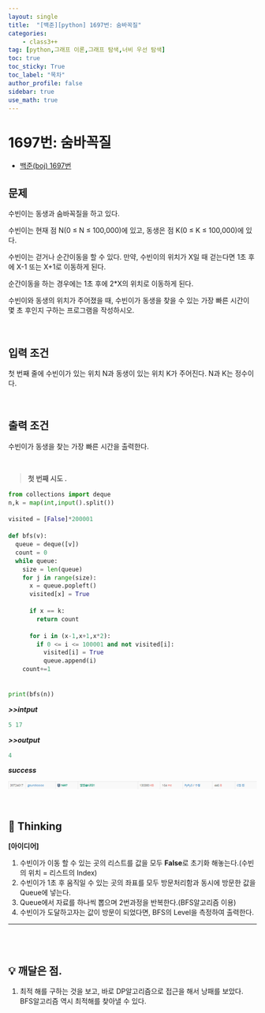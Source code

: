 ```yaml
---
layout: single
title:  "[백준][python] 1697번: 숨바꼭질"
categories: 
    - class3++
tag: [python,그래프 이론,그래프 탐색,너비 우선 탐색]
toc: true
toc_sticky: True
toc_label: "목차"
author_profile: false
sidebar: true
use_math: true
---
```


# 1697번: 숨바꼭질

* [백준(boj) 1697번](https://www.acmicpc.net/problem/1697)



## 문제

수빈이는 동생과 숨바꼭질을 하고 있다. 

수빈이는 현재 점 N(0 ≤ N ≤ 100,000)에 있고, 동생은 점 K(0 ≤ K ≤ 100,000)에 있다. 

수빈이는 걷거나 순간이동을 할 수 있다. 만약, 수빈이의 위치가 X일 때 걷는다면 1초 후에 X-1 또는 X+1로 이동하게 된다.

 순간이동을 하는 경우에는 1초 후에 2*X의 위치로 이동하게 된다.

수빈이와 동생의 위치가 주어졌을 때, 수빈이가 동생을 찾을 수 있는 가장 빠른 시간이 몇 초 후인지 구하는 프로그램을 작성하시오.

<br/>

## 입력 조건

첫 번째 줄에 수빈이가 있는 위치 N과 동생이 있는 위치 K가 주어진다. N과 K는 정수이다.

<br/>

## 출력 조건

수빈이가 동생을 찾는 가장 빠른 시간을 출력한다.

<br/>

> **첫 번째 시도 .**

```python
from collections import deque
n,k = map(int,input().split())

visited = [False]*200001

def bfs(v):
  queue = deque([v])
  count = 0
  while queue:
    size = len(queue)
    for j in range(size):
      x = queue.popleft()
      visited[x] = True

      if x == k:
        return count

      for i in (x-1,x+1,x*2):
        if 0 <= i <= 100001 and not visited[i]:
          visited[i] = True
          queue.append(i)
    count+=1


print(bfs(n))
```

 ***>>intput***

```python
5 17
```

 ***>>output***

```python
4
```

 ***success***

![image-20220306212418820]({{geunskoo.github.io}}/../images/2022-03-06-boj-1697/image-20220306212418820.png)

<br/>

## 🌝 Thinking

**[아이디어]**

1. 수빈이가 이동 할 수 있는 곳의 리스트를 값을 모두 **False**로 초기화 해놓는다.(수빈의 위치 = 리스트의 Index)
2. 수빈이가 1초 후 움직일 수 있는 곳의 좌표를 모두 방문처리함과 동시에 방문한 값을 Queue에 넣는다.
3. Queue에서 자료를 하나씩 뽑으며 2번과정을 반복한다.(BFS알고리즘 이용)
4. 수빈이가 도달하고자는 값이 방문이 되었다면, BFS의 Level을 측정하여 출력한다.

***

<br/>

<br/>

## 💡 깨달은 점.

1. 최적 해를 구하는 것을 보고, 바로 DP알고리즘으로 접근을 해서 낭패를 보았다. BFS알고리즘 역시 최적해를 찾아낼 수 있다.
